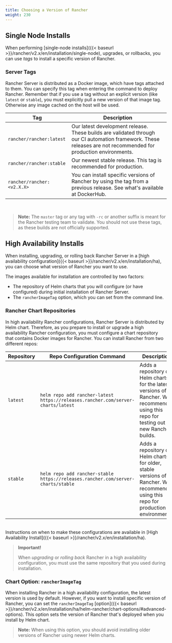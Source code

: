 ```yaml
---
title: Choosing a Version of Rancher
weight: 230
---
```


## Single Node Installs

When performing [single-node installs]({{< baseurl >}}/rancher/v2.x/en/installation/single-node), upgrades, or rollbacks, you can use _tags_ to install a specific version of Rancher.

### Server Tags

Rancher Server is distributed as a Docker image, which have tags attached to them. You can specify this tag when entering the command to deploy Rancher. Remember that if you use a tag without an explicit version (like `latest` or `stable`), you must explicitly pull a new version of that image tag. Otherwise any image cached on the host will be used.

| Tag                        | Description                                                                                                                                                     |
| -------------------------- | --------------------------------------------------------------------------------------------------------------------------------------------------------------- |
| `rancher/rancher:latest`   | Our latest development release. These builds are validated through our CI automation framework. These releases are not recommended for production environments. |
| `rancher/rancher:stable`   | Our newest stable release. This tag is recommended for production.                                                                                              |
| `rancher/rancher:<v2.X.X>` | You can install specific versions of Rancher by using the tag from a previous release. See what's available at DockerHub.                                                                          |

<br/>

>**Note:** The `master` tag or any tag with `-rc` or another suffix is meant for the Rancher testing team to validate.  You should not use these tags, as these builds are not officially supported.

## High Availability Installs

When installing, upgrading, or rolling back Rancher Server in a [high availability configuration]({{< baseurl >}}/rancher/v2.x/en/installation/ha), you can choose what version of Rancher you want to use.

The images available for installation are controlled by two factors:

- The repository of Helm charts that you will configure (or have configured) during initial installation of Rancher Server. 
- The `rancherImageTag` option, which you can set from the command line.

### Rancher Chart Repositories

In high availability Rancher configurations, Rancher Server is distributed by Helm chart. Therefore, as you prepare to install or upgrade a high availability Rancher configuration, you must configure a chart repository that contains Docker images for Rancher. You can install Rancher from two different repos:

Repository | Repo Configuration Command | Description
-----------|-----|-------------
`latest`   | `helm repo add rancher-latest https://releases.rancher.com/server-charts/latest` | Adds a repository of Helm charts for the latest versions of Rancher. We recommend using this repo for testing out new Rancher builds.
`stable`   | `helm repo add rancher-stable https://releases.rancher.com/server-charts/stable` | Adds a repository of Helm charts for older, stable versions of Rancher. We recommend using this repo for production environments.
<br/>
Instructions on when to make these configurations are available in [High Availability Install]({{< baseurl >}}/rancher/v2.x/en/installation/ha).

>**Important!**
>
>When _upgrading_ or _rolling back_ Rancher in a high availability configuration, you must use the same repository that you used during installation.

### Chart Option: `rancherImageTag`

When installing Rancher in a high availability configuration, the latest version is used by default. However, if you want to install specific version of Rancher, you can set the `rancherImageTag` [option]({{< baseurl >}}/rancher/v2.x/en/installation/ha/helm-rancher/chart-options/#advanced-options). This option sets the version of Rancher that's deployed when you install by Helm chart.

>**Note:** When using this option, you should avoid installing older versions of Rancher using newer Helm charts.